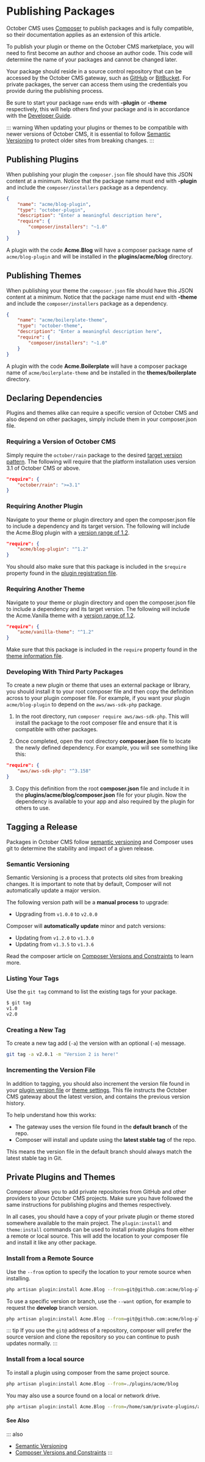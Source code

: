 # Publishing Packages

October CMS uses [Composer](https://getcomposer.org/) to publish packages and is fully compatible, so their documentation applies as an extension of this article.

To publish your plugin or theme on the October CMS marketplace, you will need to first become an author and choose an author code. This code will determine the name of your packages and cannot be changed later.

Your package should reside in a source control repository that can be accessed by the October CMS gateway, such as [GitHub](https://github.com/) or [BitBucket](https://bitbucket.org/). For private packages, the server can access them using the credentials you provide during the publishing process.

Be sure to start your package `name` ends with **-plugin** or **-theme** respectively, this will help others find your package and is in accordance with the [Developer Guide](https://octobercms.com/help/guidelines/developer#package-naming).

::: warning
When updating your plugins or themes to be compatible with newer versions of October CMS, it is essential to follow [Semantic Versioning](https://semver.org/) to protect older sites from breaking changes.
:::

## Publishing Plugins

When publishing your plugin the `composer.json` file should have this JSON content at a minimum. Notice that the package name must end with **-plugin** and include the `composer/installers` package as a dependency.

```json
{
    "name": "acme/blog-plugin",
    "type": "october-plugin",
    "description": "Enter a meaningful description here",
    "require": {
        "composer/installers": "~1.0"
    }
}
```

A plugin with the code **Acme.Blog** will have a composer package name of `acme/blog-plugin` and will be installed in the **plugins/acme/blog** directory.

## Publishing Themes

When publishing your theme the `composer.json` file should have this JSON content at a minimum. Notice that the package name must end with **-theme** and include the `composer/installers` package as a dependency.

```json
{
    "name": "acme/boilerplate-theme",
    "type": "october-theme",
    "description": "Enter a meaningful description here",
    "require": {
        "composer/installers": "~1.0"
    }
}
```

A plugin with the code **Acme.Boilerplate** will have a composer package name of `acme/boilerplate-theme` and be installed in the **themes/boilerplate** directory.

## Declaring Dependencies

Plugins and themes alike can require a specific version of October CMS and also depend on other packages, simply include them in your composer.json file.

### Requiring a Version of October CMS

Simply require the `october/rain` package to the desired [target version pattern](https://getcomposer.org/doc/articles/versions.md). The following will require that the platform installation uses version 3.1 of October CMS or above.

```json
"require": {
    "october/rain": ">=3.1"
}
```

### Requiring Another Plugin

Navigate to your theme or plugin directory and open the composer.json file to include a dependency and its target version. The following will include the Acme.Blog plugin with a [version range of 1.2](https://getcomposer.org/doc/articles/versions.md).

```json
"require": {
    "acme/blog-plugin": "^1.2"
}
```

You should also make sure that this package is included in the `$require` property found in the [plugin registration file](../system/plugins.md).

### Requiring Another Theme

Navigate to your theme or plugin directory and open the composer.json file to include a dependency and its target version. The following will include the Acme.Vanilla theme with a [version range of 1.2](https://getcomposer.org/doc/articles/versions.md).

```json
"require": {
    "acme/vanilla-theme": "^1.2"
}
```

Make sure that this package is included in the `require` property found in the [theme information file](../../cms/themes/settings.md).

### Developing With Third Party Packages

To create a new plugin or theme that uses an external package or library, you should install it to your root composer file and then copy the definition across to your plugin composer file. For example, if you want your plugin `acme/blog-plugin` to depend on the `aws/aws-sdk-php` package.

1. In the root directory, run `composer require aws/aws-sdk-php`. This will install the package to the root composer file and ensure that it is compatible with other packages.

2. Once completed, open the root directory **composer.json** file to locate the newly defined dependency. For example, you will see something like this:

```json
"require": {
    "aws/aws-sdk-php": "^3.158"
}
```

3. Copy this definition from the root **composer.json** file and include it in the **plugins/acme/blog/composer.json** file for your plugin. Now the dependency is available to your app and also required by the plugin for others to use.

## Tagging a Release

Packages in October CMS follow [semantic versioning](https://semver.org/) and Composer uses git to determine the stability and impact of a given release.

### Semantic Versioning

Semantic Versioning is a process that protects old sites from breaking changes. It is important to note that by default, Composer will not automatically update a major version.

The following version path will be a **manual process** to upgrade:

- Upgrading from `v1.0.0` to `v2.0.0`

Composer will **automatically update** minor and patch versions:

- Updating from `v1.2.0` to `v1.3.0`
- Updating from `v1.3.5` to `v1.3.6`

Read the composer article on [Composer Versions and Constraints](https://getcomposer.org/doc/articles/versions.md) to learn more.

### Listing Your Tags

Use the `git tag` command to list the existing tags for your package.

```bash
$ git tag
v1.0
v2.0
```

### Creating a New Tag

To create a new tag add (`-a`) the version with an optional (`-m`) message.

```bash
git tag -a v2.0.1 -m "Version 2 is here!"
```

### Incrementing the Version File

In addition to tagging, you should also increment the version file found in your [plugin version file](../system/plugins.md) or [theme settings](../../cms/themes/settings.md). This file instructs the October CMS gateway about the latest version, and contains the previous version history.

To help understand how this works:

- The gateway uses the version file found in the **default branch** of the repo.
- Composer will install and update using the **latest stable tag** of the repo.

This means the version file in the default branch should always match the latest stable tag in Git.

## Private Plugins and Themes

Composer allows you to add private repositories from GitHub and other providers to your October CMS projects. Make sure you have followed the same instructions for publishing plugins and themes respectively.

In all cases, you should have a copy of your private plugin or theme stored somewhere available to the main project. The `plugin:install` and `theme:install` commands can be used to install private plugins from either a remote or local source. This will add the location to your composer file and install it like any other package.

### Install from a Remote Source

Use the `--from` option to specify the location to your remote source when installing.

```bash
php artisan plugin:install Acme.Blog --from=git@github.com:acme/blog-plugin.git
```

To use a specific version or branch, use the `--want` option, for example to request the **develop** branch version.

```bash
php artisan plugin:install Acme.Blog --from=git@github.com:acme/blog-plugin.git --want=dev-develop
```

::: tip
If you use the `git@` address of a repository, composer will prefer the source version and clone the repository so you can continue to push updates normally.
:::

### Install from a local source

To install a plugin using composer from the same project source.

```bash
php artisan plugin:install Acme.Blog --from=./plugins/acme/blog
```

You may also use a source found on a local or network drive.

```bash
php artisan plugin:install Acme.Blog --from=/home/sam/private-plugins/acme-blog
```

#### See Also

::: also
* [Semantic Versioning](https://semver.org/)
* [Composer Versions and Constraints](https://getcomposer.org/doc/articles/versions.md)
:::
